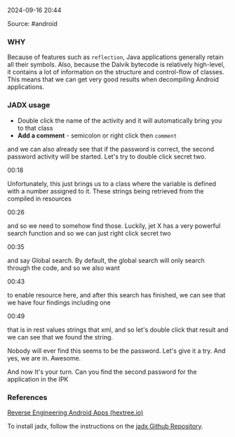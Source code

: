 
2024-09-16 20:44

Source: #android 
### WHY 

Because of features such as `reflection`, Java applications generally retain all their symbols. Also, because the Dalvik bytecode is relatively high-level, it contains a lot of information on the structure and control-flow of classes. This means that we can get very good results when decompiling Android applications.
### JADX usage 

- Double click the name of the activity and it will automatically bring you to that class
- **Add a comment** -  semicolon or right click then `comment`

and we can also already see that if the password is correct, the second password activity will be started. Let's try to double click secret two.

00:18

Unfortunately, this just brings us to a class where the variable is defined with a number assigned to it. These strings being retrieved from the compiled in resources

00:26

and so we need to somehow find those. Luckily, jet X has a very powerful search function and so we can just right click secret two

00:35

and say Global search. By default, the global search will only search through the code, and so we also want

00:43

to enable resource here, and after this search has finished, we can see that we have four findings including one

00:49

that is in rest values strings that xml, and so let's double click that result and we can see that we found the string.

Nobody will ever find this seems to be the password. Let's give it a try. And yes, we are in. Awesome.

And now It's your turn. Can you find the second password for the application in the IPK

### References
[Reverse Engineering Android Apps (hextree.io)](https://app.hextree.io/courses/reverse-android-apps/decompiling-android-applications)

To install jadx, follow the instructions on the [jadx Github Repository](https://github.com/skylot/jadx?tab=readme-ov-file#download).
